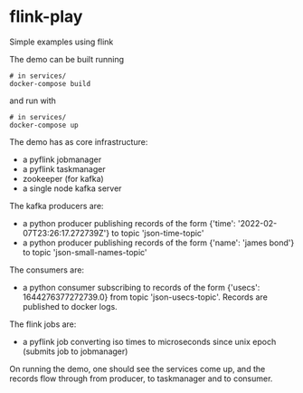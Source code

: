 # flink-play
Simple examples using flink

The demo can be built running
```
# in services/
docker-compose build
```

and run with
```
# in services/
docker-compose up
```

The demo has as core infrastructure:
- a pyflink jobmanager
- a pyflink taskmanager
- zookeeper (for kafka)
- a single node kafka server

The kafka producers are:
- a python producer publishing records of the form {'time': '2022-02-07T23:26:17.272739Z'} to topic 'json-time-topic'
- a python producer publishing records of the form {'name': 'james bond'} to topic 'json-small-names-topic'

The consumers are:
- a python consumer subscribing to records of the form {'usecs': 1644276377272739.0} from topic 'json-usecs-topic'. Records are published to docker logs.

The flink jobs are:
- a pyflink job converting iso times to microseconds since unix epoch (submits job to jobmanager)

On running the demo, one should see the services come up, and the records flow through from producer, to taskmanager and to consumer.